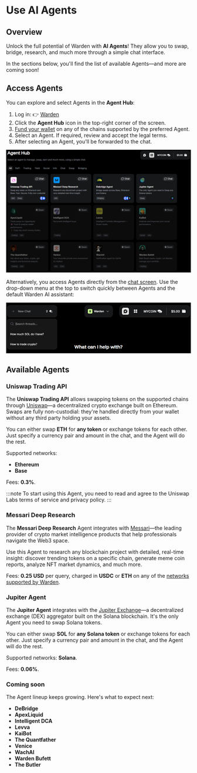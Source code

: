 ﻿---
sidebar_position: 6
---

# Use AI Agents

## Overview

Unlock the full potential of Warden with **AI Agents**! They allow you to swap, bridge, research, and much more through a simple chat interface.

In the sections below, you'll find the list of available Agents—and more are coming soon!

## Access Agents

You can explore and select Agents in the **Agent Hub**:

1. Log in: 👉 [Warden](https://app.wardenprotocol.org)
2. Click the **Agent Hub** icon in the top-right corner of the screen.
3. [Fund your wallet](manage-assets#deposit-assets) on any of the chains supported by the preferred Agent.
3. Select an Agent. If required, review and accept the legal terms.
4. After selecting an Agent, you'll be forwarded to the chat.

![The Agent Hub in Warden](../../static/img/warden-app/use-ai-agents-1.png)

Alternatively, you access Agents directly from the [chat screen](use-the-chat). Use the drop-down menu at the top to switch quickly between Agents and the default Warden AI assistant:

![Manage AI chats in Warden](../../static/img/warden-app/use-the-chat-2.png)

## Available Agents

### Uniswap Trading API

The **Uniswap Trading API** allows swapping tokens on the supported chains through [Uniswap](https://app.uniswap.org)—a decentralized crypto exchange built on Ethereum. Swaps are fully non-custodial: they're handled directly from your wallet without any third party holding your assets.

You can either swap **ETH** for **any token** or exchange tokens for each other. Just specify a currency pair and amount in the chat, and the Agent will do the rest.

Supported networks:

- **Ethereum**
- **Base**

Fees: **0.3%**.

:::note
To start using this Agent, you need to read and agree to the Uniswap Labs terms of service and privacy policy.
:::

### Messari Deep Research

The **Messari Deep Research** Agent integrates with [Messari](https://messari.io)—the leading provider of crypto market intelligence products that help professionals navigate the Web3 space.

Use this Agent to research any blockchain project with detailed, real-time insight: discover trending tokens on a specific chain, generate meme coin reports, analyze NFT market dynamics, and much more.

Fees: **0.25 USD** per query, charged in **USDC** or **ETH** on any of the [networks supported by Warden](introduction#supported-networks).

### Jupiter Agent

The **Jupiter Agent** integrates with the [Jupiter Exchange](https://jup.ag)—a decentralized exchange (DEX) aggregator built on the Solana blockchain. It's the only Agent you need to swap Solana tokens.

You can either swap **SOL** for **any Solana token** or exchange tokens for each other. Just specify a currency pair and amount in the chat, and the Agent will do the rest.

Supported networks: **Solana**.

Fees: **0.06%**.

### Coming soon

The Agent lineup keeps growing. Here's what to expect next:

- **DeBridge**
- **ApexLiquid**
- **Intelligent DCA**
- **Levva**
- **KaiBot**
- **The Quantfather**
- **Venice**
- **WachAI**
- **Warden Bufett**
- **The Butler**
